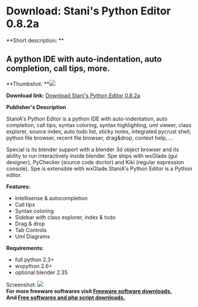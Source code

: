 # Download: Stani's Python Editor 0.8.2a

**Short description: **

## A python IDE with auto-indentation, auto completion, call tips, more.

  
**Thumbshot: **![](http://www.freewarefiles.com/screenshot/spythoneditor_md.gif)   
  
**Download link:** [Download Stani's Python Editor 0.8.2a](http://freesoftwares.boysofts.com/Stanis-Python-Editor-a_program_17030.html)  
  

**Publisher's Description**  
  

StaniA's Python Editor is a python IDE with auto-indentation, auto completion,
call tips, syntax coloring, syntax highlighting, uml viewer, class explorer,
source index, auto todo list, sticky notes, integrated pycrust shell, python
file browser, recent file browser, drag&drop, context help, ...

Special is its blender support with a blender 3d object browser and its
ability to run interactively inside blender. Spe ships with wxGlade (gui
designer), PyChecker (source code doctor) and Kiki (regular expression
console). Spe is extensible with wxGlade.StaniA's Python Editor is a Python
editor.

**Features:**

  * Intellisense & autocompletion 
  * Call tips 
  * Syntax coloring 
  * Sidebar with class explorer, index & todo 
  * Drag & drop 
  * Tab Controls 
  * Uml Diagrams 

**Requirements:**

  * full python 2.3+ 
  * wxpython 2.6+ 
  * optional blender 2.35 

  
  
Screenshot: ![](http://www.freewarefiles.com/screenshot/spythoneditor.gif)  
**For more freeware softwares visit [Freeware software downloads.](http://freesoftwares.boysofts.com/)**   
**And [Free softwares and php script downloads.](http://www.boysofts.com/)**


